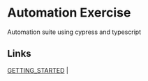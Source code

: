 # Automation Exercise

Automation suite using cypress and typescript

## Links

[GETTING_STARTED](GETTING_STARTED.md) |
